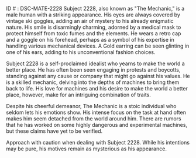 ID # : DSC-MATE-2228
Subject 2228, also known as "The Mechanic," is a male human with a striking appearance. His eyes are always covered by vintage ski goggles, adding an air of mystery to his already enigmatic nature. His smile is disarmingly charming, adorned by a medical mask to protect himself from toxic fumes and the elements. He wears a retro cap and a goggle on his forehead, perhaps as a symbol of his expertise in handling various mechanical devices. A Gold earring can be seen glinting in one of his ears, adding to his unconventional fashion choices.

Subject 2228 is a self-proclaimed idealist who yearns to make the world a better place. He has often been seen engaging in protests and boycotts, standing against any cause or company that might go against his values. He is a skilled mechanic, delving into the depths of machines to bring them back to life. His love for machines and his desire to make the world a better place, however, make for an intriguing combination of traits.

Despite his cheerful demeanor, The Mechanic is a stoic individual who seldom lets his emotions show. His intense focus on the task at hand often makes him seem detached from the world around him. There are rumors that he has worked on some highly dangerous and experimental machines, but these claims have yet to be verified.

Approach with caution when dealing with Subject 2228. While his intentions may be pure, his motives remain as mysterious as his appearance.